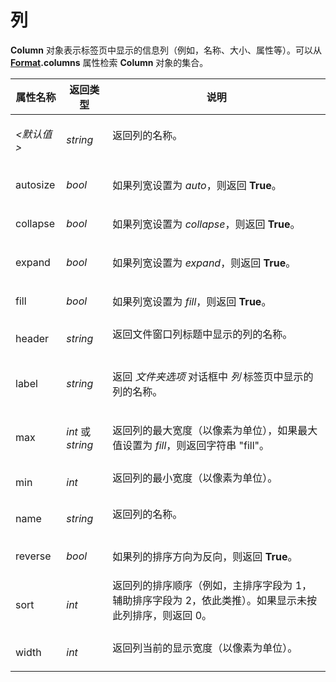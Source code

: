 # 列

**Column** 对象表示标签页中显示的信息列（例如，名称、大小、属性等）。可以从 **[Format](format.zh.md).columns** 属性检索 **Column** 对象的集合。

<table>
<thead><tr><th>
属性名称</th><th>
返回类型</th><th>
说明
</th></tr></thead><tbody><tr><td>

*<默认值>*</td><td>

*string*</td><td>
返回列的名称。
</td></tr><tr><td>
autosize</td><td>

*bool*</td><td>

如果列宽设置为 *auto*，则返回 **True**。
</td></tr><tr><td>
collapse</td><td>

*bool*</td><td>

如果列宽设置为 *collapse*，则返回 **True**。
</td></tr><tr><td>
expand</td><td>

*bool*</td><td>

如果列宽设置为 *expand*，则返回 **True**。
</td></tr><tr><td>
fill</td><td>

*bool*</td><td>

如果列宽设置为 *fill*，则返回 **True**。
</td></tr><tr><td>
header</td><td>

*string*</td><td>
返回文件窗口列标题中显示的列的名称。
</td></tr><tr><td>
label</td><td>

*string*</td><td>

返回 *文件夹选项* 对话框中 *列* 标签页中显示的列的名称。
</td></tr><tr><td>
max</td><td>

*int* 或 *string*</td><td>

返回列的最大宽度（以像素为单位），如果最大值设置为 *fill*，则返回字符串 "fill"。
</td></tr><tr><td>
min</td><td>

*int*</td><td>
返回列的最小宽度（以像素为单位）。
</td></tr><tr><td>
name</td><td>

*string*</td><td>
返回列的名称。
</td></tr><tr><td>
reverse</td><td>

*bool*</td><td>

如果列的排序方向为反向，则返回 **True**。
</td></tr><tr><td>
sort</td><td>

*int*</td><td>
返回列的排序顺序（例如，主排序字段为 1，辅助排序字段为 2，依此类推）。如果显示未按此列排序，则返回 0。
</td></tr><tr><td>
width</td><td>

*int*</td><td>
返回列当前的显示宽度（以像素为单位）。
</td></tr></tbody>
</table>